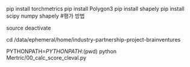 
pip install torchmetrics
pip install Polygon3
pip install shapely
pip install scipy numpy shapely
#평가 방법

source deactivate 

cd /data/ephemeral/home/industry-partnership-project-brainventures

PYTHONPATH=$PYTHONPATH:$(pwd) python Mertric/00_calc_score_cleval.py


